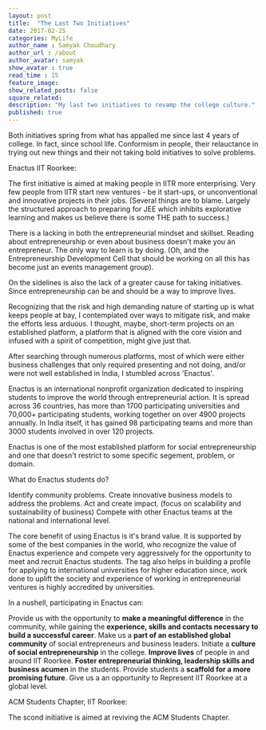 ```yaml
---
layout: post
title:  "The Last Two Initiatives"
date: 2017-02-25
categories: MyLife
author_name : Samyak Choudhary
author_url : /about
author_avatar: samyak
show_avatar : true
read_time : 15
feature_image: 
show_related_posts: false
square_related: 
description: "My last two initiatives to revamp the college culture."
published: true
---
```


Both initiatives spring from what has appalled me since last 4 years of college. In fact, since school life. Conformism in people, their relauctance in trying out new things and their not taking bold initiatives to solve problems.

Enactus IIT Roorkee:

The first initiative is aimed at making people in IITR more enterprising. Very few people from IITR start new ventures - be it start-ups, or unconventional and innovative projects in their jobs. (Several things are to blame. Largely the structured approach to preparing for JEE which inhibits explorative learning and makes us believe there is some THE path to success.)

There is a lacking in both the entrepreneurial mindset and skillset. Reading about entrepreneurship or even about business doesn't make you an entrepreneur. The only way to learn is by doing. (Oh, and the Entrepreneurship Development Cell that should be working on all this has become just an events management group). 

On the sidelines is also the lack of a greater cause for taking initiatives. Since entrepreneurship can be and should be a way to improve lives.

Recognizing that the risk and high demanding nature of starting up is what keeps people at bay, I contemplated over ways to mitigate risk, and make the efforts less arduous.  I thought, maybe, short-term projects on an established platform, a platform that is aligned with the core vision and infused with a spirit of competition, might give just that.

After searching through numerous platforms, most of which were either business challenges that only required presenting and not doing, and/or were not well established in India, I stumbled across 'Enactus'. 

Enactus is an international nonprofit organization dedicated to inspiring students to improve the world through entrepreneurial action. It is spread across 36 countries, has more than 1700 participating universities and 70,000+ participating students, working together on over 4900 projects annually. In India itself, it has gained 98 participating teams and more than 3000 students involved in over 120 projects.

Enactus is one of the most established platform for social entrepreneurship and one that doesn't restrict to some specific segement, problem, or domain.

What do Enactus students do?

Identify community problems.
Create innovative business models to address the problems.
Act and create impact. (focus on scalability and sustainability of business)
Compete with other Enactus teams at the national and international level.

The core benefit of using Enactus is it's brand value. It is supported by some of the best companies in the world, who recognize the value of Enactus experience and compete very aggressively for the opportunity to meet and recruit Enactus students. The tag also helps in building a profile for applying to international universities for higher education since, work done to uplift the society and experience of working in entrepreneurial ventures is highly accredited by universities.

In a nushell, participating in Enactus can:

Provide us with the opportunity to **make a meaningful difference** in the community, while gaining the **experience, skills and contacts necessary to build a successful career**.
Make us a **part of an established global community** of social entrepreneurs and business leaders. 
Initiate a **culture of social entrepreneurship** in the college.
**Improve lives** of people in and around IIT Roorkee.
**Foster entrepreneurial thinking, leadership skills and business acumen** in the students.
Provide students a **scaffold for a more promising future**. 
Give us a an opportunity to Represent IIT Roorkee at a global level.

ACM Students Chapter, IIT Roorkee:

The scond initiative is aimed at reviving the ACM Students Chapter.
